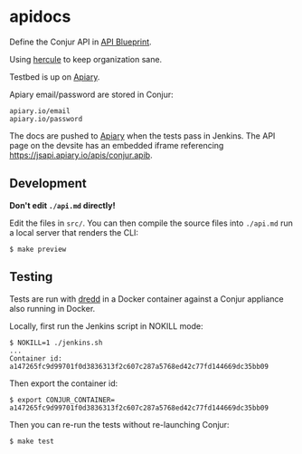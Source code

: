# apidocs

Define the Conjur API in [API Blueprint](https://github.com/apiaryio/api-blueprint).

Using [hercule](https://github.com/jamesramsay/hercule) to keep organization sane.

Testbed is up on [Apiary](http://docs.conjur.apiary.io/).

Apiary email/password are stored in Conjur:

```
apiary.io/email
apiary.io/password
```

The docs are pushed to [Apiary](http://docs.conjur.apiary.io/) when the tests pass in Jenkins.
The API page on the devsite has an embedded iframe referencing https://jsapi.apiary.io/apis/conjur.apib.

## Development

**Don't edit `./api.md` directly!**

Edit the files in `src/`. You can then compile the source files into `./api.md` run a local server that renders the CLI:

```
$ make preview
```

## Testing

Tests are run with [dredd](http://dredd.readthedocs.org/en/latest/) in a Docker container against a Conjur appliance
also running in Docker.

Locally, first run the Jenkins script in NOKILL mode:

```
$ NOKILL=1 ./jenkins.sh
...
Container id:
a147265fc9d99701f0d3836313f2c607c287a5768ed42c77fd144669dc35bb09
```

Then export the container id:

```
$ export CONJUR_CONTAINER= a147265fc9d99701f0d3836313f2c607c287a5768ed42c77fd144669dc35bb09
```

Then you can re-run the tests without re-launching Conjur:

```
$ make test
```
